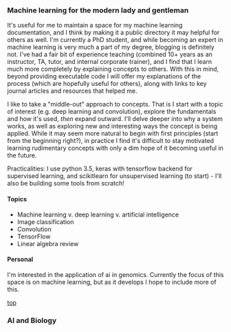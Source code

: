 ### Machine learning for the modern lady and gentleman

It's useful for me to maintain a space for my machine learning documentation, and I think by making it a public directory it may helpful for others as well. I'm currently a PhD student, and while becoming an expert in machine learning is very much a part of my degree, blogging is definitely not. I've had a fair bit of experience teaching (combined 10+ years as an instructor, TA, tutor, and internal corporate trainer), and I find that I learn much more completely by explaining concepts to others. With this in mind, beyond providing executable code I will offer my explanations of the process (which are hopefully useful for others), along with links to key journal articles and resources that helped me.

I like to take a "middle-out" approach to concepts. That is I start with a topic of interest (e.g. deep learning and convolution), explore the fundamentals and how it's used, <em>then</em> expand outward. I'll delve deeper into why a system works, as well as exploring new and interesting ways the concept is being applied. While it may seem more natural to begin with first principles (start from the beginning right?), in practice I find it's difficult to stay motivated learning rudimentary concepts with only a dim hope of it becoming useful in the future.

Practicalities: I use python 3.5, keras with tensorflow backend for supervised learning, and scikitlearn for unsupervised learning (to start) - I'll also be building some tools from scratch!

#### Topics
<ul>
  <li>Machine learning v. deep learning v. artificial intelligence</li>
  <li>Image classification</li>
  <li>Convolution</li>
  <li>TensorFlow</li>
  <li>Linear algebra review</li>
</ul>

#### Personal

I'm interested in the application of ai in genomics. Currently the focus of this space is on machine learning, but as it develops I hope to include more of this.

<a href=#top>top</a>

### AI and Biology
